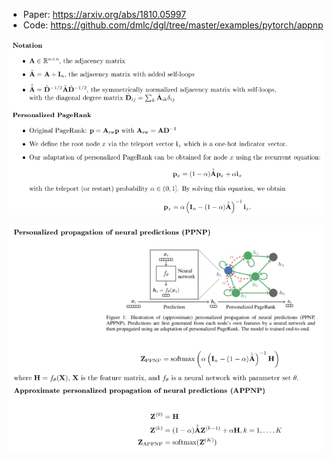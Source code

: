 * Paper: https://arxiv.org/abs/1810.05997
* Code: https://github.com/dmlc/dgl/tree/master/examples/pytorch/appnp

![ppr](artifacts/ppr.png)

![ppnp](artifacts/appnp.png)
